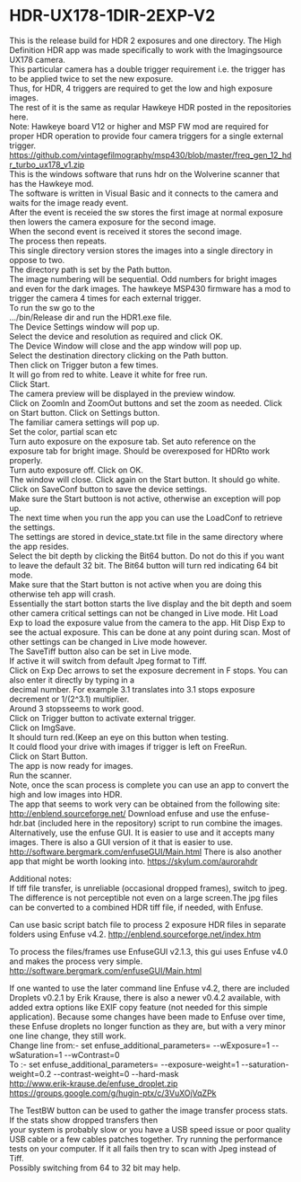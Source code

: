 # HDR-UX178-1DIR-2EXP-V2

This is the release build for HDR 2 exposures and one directory.
The High Definition HDR app was made specifically to work with the Imagingsource UX178 camera.  
This particular camera has a double trigger requirement i.e. the trigger has to be applied twice to set the new exposure.  
Thus, for HDR, 4 triggers are required to get the low and high exposure images.  
The rest of it is the same as reqular Hawkeye HDR posted in the repositories here.  
Note: Hawkeye board V12 or higher and MSP FW mod are required for proper HDR operation to provide four camera triggers for a single external trigger. 
https://github.com/vintagefilmography/msp430/blob/master/freq_gen_12_hdr_turbo_ux178_v1.zip  
This is the windows software that runs hdr on the Wolverine scanner that has the Hawkeye mod.  
The software is written in Visual Basic and it connects to the camera and waits for the image ready event.  
After the event is receied the sw stores the first image at normal exposure then lowers the camera exposure for the second image.   
When the second event is received it stores the second image.   
The process then repeats.  
This single directory version stores the images into a single directory in oppose to two.  
The directory path is set by the Path button.   
The image numbering will be sequential. Odd numbers for bright images and even for the dark images.
The hawkeye MSP430 firmware has a mod to trigger the camera 4 times for each external trigger.  
To run the sw go to the  
.../bin/Release 
dir and run the HDR1.exe file.  
The Device Settings window will pop up.  
Select the device and resolution as required and click OK.  
The Device Window will close and the app window will pop up.  
Select the destination directory  clicking on the Path button.    
Then click on Trigger buton a few times.  
It will go from red to white. Leave it white for free run.  
Click Start.  
The camera preview will be displayed in the preview window.  
Click on ZoomIn and ZoomOut buttons and set the zoom as needed.
Click on Start button.
Click on Settings button.  
The familiar camera settings will pop up.  
Set the color, partial scan etc  
Turn auto exposure on the exposure tab.
Set auto reference on the exposure tab for bright image. Should be overexposed for HDRto work properly.  
Turn auto exposure off. 
Click on OK.  
The window will close. 
Click again on the Start button.
It should go white.  
Click on SaveConf button to save the device settings.  
Make sure the Start buttoon is not active, otherwise an exception will pop up.  
The next time when you run the app you can use the LoadConf to retrieve the settings.  
The settings are stored in device_state.txt file in the same directory where the app resides.  
Select the bit depth by clicking the Bit64 button. Do not do this if you want to leave the default 32 bit.
The Bit64 button will turn red indicating 64 bit mode.  
Make sure that the Start button is not active when you are doing this otherwise teh app will crash.  
Essentially the start botton starts the live display and the bit depth and soem other camera critical settings can not be changed in Live mode.
Hit Load Exp to load the exposure value from the camera to the app.
Hit Disp Exp to see the actual exposure. This can be done at any point during scan.
Most of other settings can be changed in Live mode however.  
The SaveTiff button also can be set in Live mode.  
If active it will switch from default Jpeg format to Tiff.  
Click on Exp Dec arrows to set the exposure decrement in F stops. You can also enter it directly by typing in a  
decimal number. For example 3.1 translates into 3.1 stops  exposure decrement or 1/(2^3.1) multiplier.      
Around 3 stopsseems to work good.  
Click on Trigger button to activate external trigger.  
Click on ImgSave.  
It should turn red.(Keep an eye on this button when testing.  
It could flood your drive with images if trigger is left on FreeRun.  
Click on Start Button.  
The app is now ready for images.  
Run the scanner.  
Note, once the scan process is complete you can use an app to convert the high and low images into HDR.  
The app that seems to work very can be obtained from the following site: http://enblend.sourceforge.net/ Download enfuse and use the enfuse-hdr.bat (included here in the repository) script to run combine the images.  
Alternatively, use the enfuse GUI. It is easier to use and it accepts many images.
There is also a GUI version of it that is easier to use.
http://software.bergmark.com/enfuseGUI/Main.html
There is also another app that might be worth looking into.
https://skylum.com/aurorahdr  

Additional notes:  
If tiff file transfer, is unreliable (occasional dropped frames), switch to jpeg. The difference is not perceptible not even on a large screen.The jpg files can be converted to a combined HDR tiff file, if needed, with Enfuse.

Can use basic script batch file to process 2 exposure HDR files in separate folders using Enfuse v4.2.
http://enblend.sourceforge.net/index.htm  
   
To process the files/frames use EnfuseGUI v2.1.3, this gui uses Enfuse v4.0 and makes the process very simple.
http://software.bergmark.com/enfuseGUI/Main.html

If one wanted to use the later command line Enfuse v4.2, there are included Droplets v0.2.1 by Erik Krause, there is also a newer v0.4.2 available, with added extra options like EXIF copy feature (not needed for this simple application). Because some changes have been made to Enfuse over time, these Enfuse droplets no longer function as they are, but with a very minor one line change, they still work.  
Change line from:- set enfuse_additional_parameters= --wExposure=1 --wSaturation=1 --wContrast=0  
To :- set enfuse_additional_parameters= --exposure-weight=1 --saturation-weight=0.2 --contrast-weight=0 --hard-mask  
http://www.erik-krause.de/enfuse_droplet.zip  
https://groups.google.com/g/hugin-ptx/c/3VuXOjVqZPk  

The TestBW button can be used to gather the image transfer process stats. If the stats show dropped transfers then  
your system is probably slow or you have a USB speed issue or poor quality USB cable or a few cables patches together.
Try running the performance tests on your computer. If it all fails then try to scan with Jpeg instead of Tiff.  
Possibly switching from 64 to 32 bit may help. 

